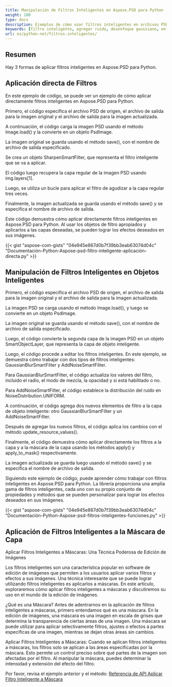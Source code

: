```yaml
---
title: Manipulación de Filtros Inteligentes en Aspose.PSD para Python
weight: 100
type: docs
description: Ejemplos de cómo usar filtros inteligentes en archivos PSD
keywords: [filtro inteligente, agregar ruido, desenfoque gaussiano, enfocar, filtro, filtro PSD, API de PSD, python, ejemplo de código]
url: es/python-net/filtros-inteligentes/
---
```


## **Resumen**

Hay 3 formas de aplicar filtros inteligentes en Aspose.PSD para Python.

## **Aplicación directa de Filtros**
En este ejemplo de código, se puede ver un ejemplo de cómo aplicar directamente filtros inteligentes en Aspose.PSD para Python.

Primero, el código especifica el archivo PSD de origen, el archivo de salida para la imagen original y el archivo de salida para la imagen actualizada.

A continuación, el código carga la imagen PSD usando el método Image.load() y la convierte en un objeto PsdImage.

La imagen original se guarda usando el método save(), con el nombre de archivo de salida especificado.

Se crea un objeto SharpenSmartFilter, que representa el filtro inteligente que se va a aplicar.

El código luego recupera la capa regular de la imagen PSD usando img.layers[1].

Luego, se utiliza un bucle para aplicar el filtro de agudizar a la capa regular tres veces.

Finalmente, la imagen actualizada se guarda usando el método save() y se especifica el nombre de archivo de salida.

Este código demuestra cómo aplicar directamente filtros inteligentes en Aspose.PSD para Python. Al usar los objetos de filtro apropiados y aplicarlos a las capas deseadas, se pueden lograr los efectos deseados en sus imágenes.

{{< gist "aspose-com-gists" "04e945e867d0b7f39bb3eab63074d04c" "Documentación-Python-Aspose-psd-filtro-inteligente-aplicación-directa.py" >}}

## **Manipulación de Filtros Inteligentes en Objetos Inteligentes**

Primero, el código especifica el archivo PSD de origen, el archivo de salida para la imagen original y el archivo de salida para la imagen actualizada.

La imagen PSD se carga usando el método Image.load(), y luego se convierte en un objeto PsdImage.

La imagen original se guarda usando el método save(), con el nombre de archivo de salida especificado.

Luego, el código convierte la segunda capa de la imagen PSD en un objeto SmartObjectLayer, que representa la capa de objeto inteligente.

Luego, el código procede a editar los filtros inteligentes. En este ejemplo, se demuestra cómo trabajar con dos tipos de filtros inteligentes: GaussianBlurSmartFilter y AddNoiseSmartFilter.

Para GaussianBlurSmartFilter, el código actualiza los valores del filtro, incluido el radio, el modo de mezcla, la opacidad y si está habilitado o no.

Para AddNoiseSmartFilter, el código establece la distribución del ruido en NoiseDistribution.UNIFORM.

A continuación, el código agrega dos nuevos elementos de filtro a la capa de objeto inteligente: otro GaussianBlurSmartFilter y un AddNoiseSmartFilter.

Después de agregar los nuevos filtros, el código aplica los cambios con el método update_resource_values().

Finalmente, el código demuestra cómo aplicar directamente los filtros a la capa y a la máscara de la capa usando los métodos apply() y apply_to_mask() respectivamente.

La imagen actualizada se guarda luego usando el método save() y se especifica el nombre de archivo de salida.

Siguiendo este ejemplo de código, puede aprender cómo trabajar con filtros inteligentes en Aspose.PSD para Python. La librería proporciona una amplia gama de filtros inteligentes, cada uno con su propio conjunto de propiedades y métodos que se pueden personalizar para lograr los efectos deseados en sus imágenes.

{{< gist "aspose-com-gists" "04e945e867d0b7f39bb3eab63074d04c" "Documentación-Python-Aspose-psd-filtros-inteligentes-funciones.py" >}}

## **Aplicación de Filtros Inteligentes a la Máscara de Capa**

Aplicar Filtros Inteligentes a Máscaras: Una Técnica Poderosa de Edición de Imágenes

Los filtros inteligentes son una característica popular en software de edición de imágenes que permiten a los usuarios aplicar varios filtros y efectos a sus imágenes. Una técnica interesante que se puede lograr utilizando filtros inteligentes es aplicarlos a máscaras. En este artículo, exploraremos cómo aplicar filtros inteligentes a máscaras y discutiremos su uso en el mundo de la edición de imágenes.

¿Qué es una Máscara? Antes de adentrarnos en la aplicación de filtros inteligentes a máscaras, primero entendamos qué es una máscara. En la edición de imágenes, una máscara es una imagen en escala de grises que determina la transparencia de ciertas áreas de una imagen. Una máscara se puede utilizar para aplicar selectivamente filtros, ajustes o efectos a partes específicas de una imagen, mientras se dejan otras áreas sin cambios.

Aplicar Filtros Inteligentes a Máscaras: Cuando se aplican filtros inteligentes a máscaras, los filtros solo se aplican a las áreas especificadas por la máscara. Esto permite un control preciso sobre qué partes de la imagen son afectadas por el filtro. Al manipular la máscara, puedes determinar la intensidad y extensión del efecto del filtro.

Por favor, revisa el ejemplo anterior y el método: [Referencia de API Aplicar Filtro Inteligente a Máscara](https://reference.aspose.com/psd/python-net/aspose.psd.fileformats.psd.layers.smartfilters/smartfilter/#apply_to_mask_layer_with_mask_2)

